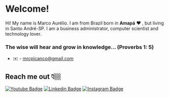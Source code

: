# Welcome!

Hi! My name is Marco Aurélio. I am from Brazil born in **Amapá** ❤️ , but living in Santo André-SP. I am a business administrator, computer scientist and technology lover.

### The wise will hear and grow in knowledge... (Proverbs 1: 5)
-  ✉️ - mrcpicanco@gmail.com


## Reach me out 👇🏼


[![Youtube Badge](https://img.shields.io/badge/-Youtube-FF0000?style=flat-square&labelColor=FF0000&logo=youtube&logoColor=white&link=https://www.youtube.com/channel/UCkLjOF2OBiM_ZX0jy7O7cmA)](https://www.youtube.com/channel/UCkLjOF2OBiM_ZX0jy7O7cmA) [![Linkedin Badge](https://img.shields.io/badge/-LinkedIn-blue?style=flat-square&logo=Linkedin&logoColor=white&link=https://www.linkedin.com/in/marcopicanco/)](https://www.linkedin.com/in/marcopicanco/) [![Instagram Badge](https://img.shields.io/badge/-Instagram-purple?style=flat-square&logo=Instagram&logoColor=white&link=https://www.instagram.com/marcopicanco/)](https://www.instagram.com/marcopicanco/) 
